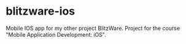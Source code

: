 # blitzware-ios
Mobile IOS app for my other project BlitzWare. Project for the course "Mobile Application Development: iOS".
